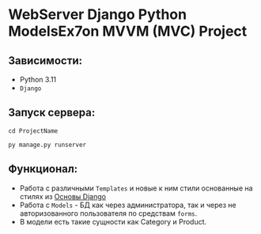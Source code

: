 # WebServer Django Python ModelsEx7on MVVM (MVC) Project

## Зависимости:
- Python 3.11
- `Django`

## Запуск сервера:
```
cd ProjectName
```

```
py manage.py runserver
```

## Функционал:
- Работа с различными `Templates` и новые к ним стили основанные на стилях из [Основы Django](https://github.com/VSDragon1239/WebServerDjangoFoundationsMVCProject.git)
- Работа с `Models` - БД как через администратора, так и через не авторизованного пользователя по средствам `forms`.
- В модели есть такие сущности как Category и Product.
